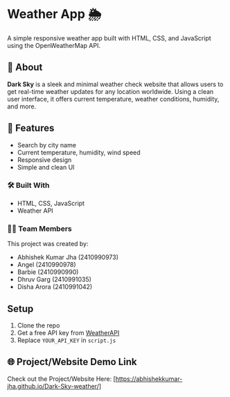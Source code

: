 # Weather App 🌦️

A simple responsive weather app built with HTML, CSS, and JavaScript using the OpenWeatherMap API.

## 📌 About
**Dark Sky** is a sleek and minimal weather check website that allows users to get real-time weather updates for any location worldwide. Using a clean user interface, it offers current temperature, weather conditions, humidity, and more.


## 🚀 Features
- Search by city name
- Current temperature, humidity, wind speed
- Responsive design
- Simple and clean UI

### 🛠️ Built With
- HTML, CSS, JavaScript
- Weather API

### 👨‍💻 Team Members
This project was created by:
- Abhishek Kumar Jha (2410990973)
- Angel (2410990978)
- Barbie (2410990990)
- Dhruv Garg (2410991035)
- Disha Arora (2410991042)

## Setup
1. Clone the repo
2. Get a free API key from [WeatherAPI](https://www.weatherapi.com/)
3. Replace `YOUR_API_KEY` in `script.js`

## 🌐 Project/Website Demo Link
Check out the Project/Website Here: [https://abhishekkumar-jha.github.io/Dark-Sky-weather/]
